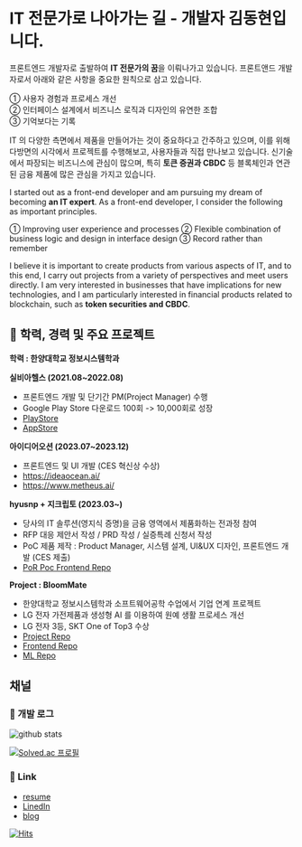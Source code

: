 # IT 전문가로 나아가는 길 - 개발자 김동현입니다.

프론트엔드 개발자로 출발하여 **IT 전문가의 꿈**을 이뤄나가고 있습니다. 프론트앤드 개발자로서 아래와 같은 사항을 중요한 원칙으로 삼고 있습니다.
      
① 사용자 경험과 프로세스 개선   
② 인터페이스 설계에서 비즈니스 로직과 디자인의 유연한 조합   
③ 기억보다는 기록
   
IT 의 다양한 측면에서 제품을 만들어가는 것이 중요하다고 간주하고 있으며, 이를 위해 다방면의 시각에서 프로젝트를 수행해보고, 사용자들과 직접 만나보고 있습니다.
신기술에서 파장되는 비즈니스에 관심이 많으며, 특히 **토큰 증권과 CBDC** 등 블록체인과 연관된 금융 제품에 많은 관심을 가지고 있습니다. 

I started out as a front-end developer and am pursuing my dream of becoming **an IT expert**. As a front-end developer, I consider the following as important principles.

① Improving user experience and processes
② Flexible combination of business logic and design in interface design
③ Record rather than remember

I believe it is important to create products from various aspects of IT, and to this end, I carry out projects from a variety of perspectives and meet users directly. I am very interested in businesses that have implications for new technologies, and I am particularly interested in financial products related to blockchain, such as **token securities and CBDC**.

## 👣 학력, 경력 및 주요 프로젝트
**학력 : 한양대학교 정보시스템학과**   

**실비아헬스 (2021.08~2022.08)**
- 프론트엔드 개발 및 단기간 PM(Project Manager) 수행
- Google Play Store 다운로드 100회 -> 10,000회로 성장
- [PlayStore](https://play.google.com/store/apps/details?id=io.silvia&hl=ko&gl=US)
- [AppStore](https://apps.apple.com/kr/app/%EC%8B%A4%EB%B9%84%EC%95%84-%EB%91%90%EB%87%8C-%ED%9B%88%EB%A0%A8-%EC%B9%98%EB%A7%A4-%EC%98%88%EB%B0%A9-%EC%9E%90%EA%B0%80%EC%A7%84%EB%8B%A8/id1604009305)

**아이디어오션 (2023.07~2023.12)**
- 프론트엔드 및 UI 개발 (CES 혁신상 수상)
- https://ideaocean.ai/
- https://www.metheus.ai/   

**hyusnp + 지크립토 (2023.03~)**
- 당사의 IT 솔루션(영지식 증명)을 금융 영역에서 제품화하는 전과정 참여
- RFP 대응 제안서 작성 / PRD 작성 / 실증특례 신청서 작성
- PoC 제품 제작 : Product Manager, 시스템 설계, UI&UX 디자인, 프론트엔드 개발 (CES 제출)
- [PoR Poc Frontend Repo](https://github.com/DonghyunKim98/PoR_PoC_mobile_FE)

**Project : BloomMate**
- 한양대학교 정보시스템학과 소프트웨어공학 수업에서 기업 연계 프로젝트
- LG 전자 가전제품과 생성형 AI 를 이용하여 원예 생활 프로세스 개선
- LG 전자 3등, SKT One of Top3 수상
- [Project Repo](https://github.com/BloomMate)
- [Frontend Repo](https://github.com/BloomMate/BloomMate-FE)
- [ML Repo](https://github.com/BloomMate/BloomMate-ML)

## 채널
### 🔖 개발 로그
![github stats](https://github-readme-stats.vercel.app/api?username=DonghyunKim98&show_icons=true&count_private=true&theme=tokyonight)

[![Solved.ac 프로필](http://mazassumnida.wtf/api/v2/generate_badge?boj=akainoo)](https://solved.ac/akainoo)

### 🔗 Link
- [resume](https://github.com/DonghyunKim98/DonghyunKim98/blob/main/%EA%B9%80%EB%8F%99%ED%98%84%20%EC%9D%B4%EB%A0%A5%EC%84%9C.pdf)
- [LinedIn](https://www.linkedin.com/in/%EB%8F%99%ED%98%84-%EA%B9%80-3a3a24218)
- [blog](https://velog.io/@dongdong98)


[![Hits](https://hits.seeyoufarm.com/api/count/incr/badge.svg?url=https%3A%2F%2Fgithub.com%2FDonghyunKim98&count_bg=%2379C83D&title_bg=%23555555&icon=telegram.svg&icon_color=%23E7E7E7&title=hits&edge_flat=false)](https://hits.seeyoufarm.com)

<!-- [![Top Langs](https://github-readme-stats.vercel.app/api/top-langs/?username=DonghyunKim98&exclude_repo=AlgorithmStudy)](https://github.com/anuraghazra/github-readme-stats) -->
